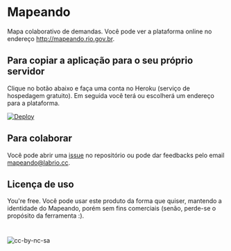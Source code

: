 # Mapeando

Mapa colaborativo de demandas. Você pode ver a plataforma online no endereço http://mapeando.rio.gov.br.





## Para copiar a aplicação para o seu próprio servidor
Clique no botão abaixo e faça uma conta no Heroku (serviço de hospedagem gratuito). Em seguida você terá ou escolherá um endereço para a plataforma.

[![Deploy](http://i.imgur.com/UCel2Wf.png)](https://heroku.com/deploy)

## Para colaborar
Você pode abrir uma [issue](https://github.com/LAB-Rio/mapeando) no repositório ou pode dar feedbacks pelo email mapeando@labrio.cc.



## Licença de uso
You're free. Você pode usar este produto da forma que quiser, mantendo a identidade do Mapeando, porém sem fins comerciais (senão, perde-se o propósito da ferramenta :).

#
![cc-by-nc-sa](http://i.imgur.com/ske74If.png)
